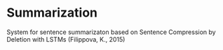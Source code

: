 # Summarization
System for sentence summarizaton based on Sentence Compression by Deletion with LSTMs (Filippova, K., 2015)